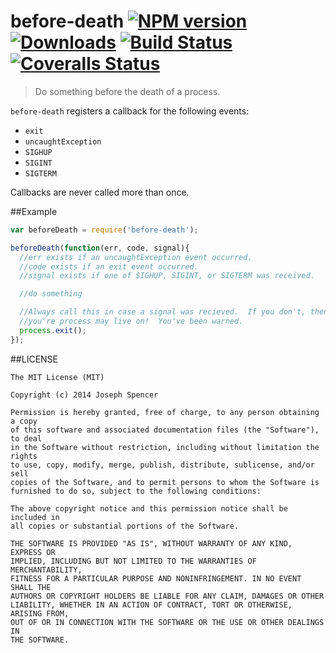 # before-death [![NPM version][npm-image]][npm-url] [![Downloads][downloads-image]][npm-url] [![Build Status][travis-image]][travis-url] [![Coveralls Status][coveralls-image]][coveralls-url]
> Do something before the death of a process.

`before-death` registers a callback for the following events:

* `exit`
* `uncaughtException`
* `SIGHUP`
* `SIGINT`
* `SIGTERM`

Callbacks are never called more than once.

##Example

````javascript
var beforeDeath = require('before-death');

beforeDeath(function(err, code, signal){
  //err exists if an uncaughtException event occurred.
  //code exists if an exit event occurred.
  //signal exists if one of SIGHUP, SIGINT, or SIGTERM was received.

  //do something

  //Always call this in case a signal was recieved.  If you don't, then
  //you're process may live on!  You've been warned.
  process.exit();
});
````

##LICENSE
``````
The MIT License (MIT)

Copyright (c) 2014 Joseph Spencer

Permission is hereby granted, free of charge, to any person obtaining a copy
of this software and associated documentation files (the "Software"), to deal
in the Software without restriction, including without limitation the rights
to use, copy, modify, merge, publish, distribute, sublicense, and/or sell
copies of the Software, and to permit persons to whom the Software is
furnished to do so, subject to the following conditions:

The above copyright notice and this permission notice shall be included in
all copies or substantial portions of the Software.

THE SOFTWARE IS PROVIDED "AS IS", WITHOUT WARRANTY OF ANY KIND, EXPRESS OR
IMPLIED, INCLUDING BUT NOT LIMITED TO THE WARRANTIES OF MERCHANTABILITY,
FITNESS FOR A PARTICULAR PURPOSE AND NONINFRINGEMENT. IN NO EVENT SHALL THE
AUTHORS OR COPYRIGHT HOLDERS BE LIABLE FOR ANY CLAIM, DAMAGES OR OTHER
LIABILITY, WHETHER IN AN ACTION OF CONTRACT, TORT OR OTHERWISE, ARISING FROM,
OUT OF OR IN CONNECTION WITH THE SOFTWARE OR THE USE OR OTHER DEALINGS IN
THE SOFTWARE.
``````

[downloads-image]: http://img.shields.io/npm/dm/before-death.svg
[npm-url]: https://npmjs.org/package/before-death
[npm-image]: http://img.shields.io/npm/v/before-death.svg

[travis-url]: https://travis-ci.org/jsdevel/node-before-death
[travis-image]: http://img.shields.io/travis/jsdevel/node-before-death.svg

[coveralls-url]: https://coveralls.io/r/jsdevel/node-before-death
[coveralls-image]: http://img.shields.io/coveralls/jsdevel/node-before-death/master.svg
